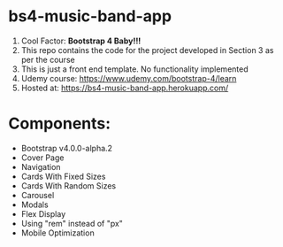 # bs4-music-band-app

1. Cool Factor: **Bootstrap 4 Baby!!!**
2. This repo contains the code for the project developed in Section 3 as per the course
3. This is just a front end template. No functionality implemented
4. Udemy course: https://www.udemy.com/bootstrap-4/learn
5. Hosted at: https://bs4-music-band-app.herokuapp.com/

# Components:
* Bootstrap v4.0.0-alpha.2
* Cover Page
* Navigation
* Cards With Fixed Sizes
* Cards With Random Sizes
* Carousel
* Modals
* Flex Display
* Using "rem" instead of "px"
* Mobile Optimization
